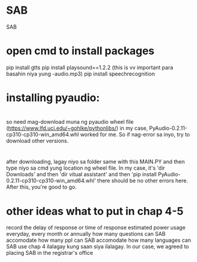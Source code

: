 # SAB
SAB

# open cmd to install packages
pip install gtts
pip install playsound==1.2.2 (this is vv important para basahin niya yung -audio.mp3)
pip install speechrecognition

# installing pyaudio:
#
so need mag-download muna ng pyaudio wheel file (https://www.lfd.uci.edu/~gohlke/pythonlibs/) in my case, PyAudio-0.2.11-cp310-cp310-win_amd64.whl worked for me. So if nag-error sa inyo, try to download other versions.
#
after downloading, lagay niyo sa folder same with this MAIN.PY and then type niyo sa cmd yung location ng wheel file. In my case, it's 'dir Downloads' and then 'dir vitual assistant' and then 'pip install PyAudio-0.2.11-cp310-cp310-win_amd64.whl' there should be no other errors here. After this, you're good to go.
#
# other ideas what to put in chap 4-5
  record the delay of response or time of response
  estimated power usage everyday, every month or annually
  how many questions can SAB accomodate
  how many ppl can SAB accomodate
  how many languages can SAB use
  chap 4 ilalagay kung saan siya ilalagay. In our case, we agreed to placing SAB in the registrar's office

